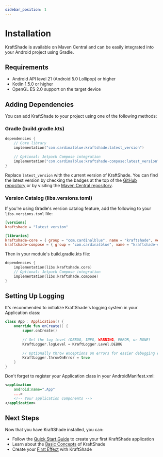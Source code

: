 ```yaml
---
sidebar_position: 1
---
```


# Installation

KraftShade is available on Maven Central and can be easily integrated into your Android project using Gradle.

## Requirements

- Android API level 21 (Android 5.0 Lollipop) or higher
- Kotlin 1.5.0 or higher
- OpenGL ES 2.0 support on the target device

## Adding Dependencies

You can add KraftShade to your project using one of the following methods:

### Gradle (build.gradle.kts)

```kotlin
dependencies {
    // Core library
    implementation("com.cardinalblue:kraftshade:latest_version")
    
    // Optional: Jetpack Compose integration
    implementation("com.cardinalblue:kraftshade-compose:latest_version")
}
```

Replace `latest_version` with the current version of KraftShade. You can find the latest version by checking the badges at the top of the [GitHub repository](https://github.com/cardinalblue/android-kraft-shade) or by visiting the [Maven Central repository](https://central.sonatype.com/artifact/com.cardinalblue/kraftshade).

### Version Catalog (libs.versions.toml)

If you're using Gradle's version catalog feature, add the following to your `libs.versions.toml` file:

```toml
[versions]
kraftshade = "latest_version"

[libraries]
kraftshade-core = { group = "com.cardinalblue", name = "kraftshade", version.ref = "kraftshade" }
kraftshade-compose = { group = "com.cardinalblue", name = "kraftshade-compose", version.ref = "kraftshade" }
```

Then in your module's build.gradle.kts file:

```kotlin
dependencies {
    implementation(libs.kraftshade.core)
    // Optional: Jetpack Compose integration
    implementation(libs.kraftshade.compose)
}
```

## Setting Up Logging

It's recommended to initialize KraftShade's logging system in your Application class:

```kotlin
class App : Application() {
    override fun onCreate() {
        super.onCreate()
        
        // Set the log level (DEBUG, INFO, WARNING, ERROR, or NONE)
        KraftLogger.logLevel = KraftLogger.Level.DEBUG
        
        // Optionally throw exceptions on errors for easier debugging during development
        KraftLogger.throwOnError = true
    }
}
```

Don't forget to register your Application class in your AndroidManifest.xml:

```xml
<application
    android:name=".App"
    ...>
    <!-- Your application components -->
</application>
```

## Next Steps

Now that you have KraftShade installed, you can:

- Follow the [Quick Start Guide](./quick-start-guide) to create your first KraftShade application
- Learn about the [Basic Concepts](./basic-concepts) of KraftShade
- Create your [First Effect](./first-effect) with KraftShade
